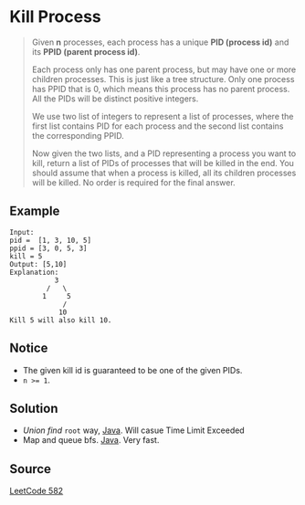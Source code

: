 # Kill Process

> Given __n__ processes, each process has a unique __PID (process id)__ and its __PPID (parent process id)__.
>
> Each process only has one parent process, but may have one or more children processes. This is just like a tree structure. Only one process has PPID that is 0, which means this process has no parent process. All the PIDs will be distinct positive integers.
>
> We use two list of integers to represent a list of processes, where the first list contains PID for each process and the second list contains the corresponding PPID.
>
> Now given the two lists, and a PID representing a process you want to kill, return a list of PIDs of processes that will be killed in the end. You should assume that when a process is killed, all its children processes will be killed. No order is required for the final answer.

## Example

```
Input: 
pid =  [1, 3, 10, 5]
ppid = [3, 0, 5, 3]
kill = 5
Output: [5,10]
Explanation: 
           3
         /   \
        1     5
             /
            10
Kill 5 will also kill 10.
```

## Notice

- The given kill id is guaranteed to be one of the given PIDs.
- `n >= 1`.

## Solution

- _Union find_ `root` way, [Java](solution1_0.java). Will casue Time Limit Exceeded
- Map and queue bfs. [Java](solution2.java). Very fast.

## Source

[LeetCode 582](https://leetcode.com/problems/kill-process/)